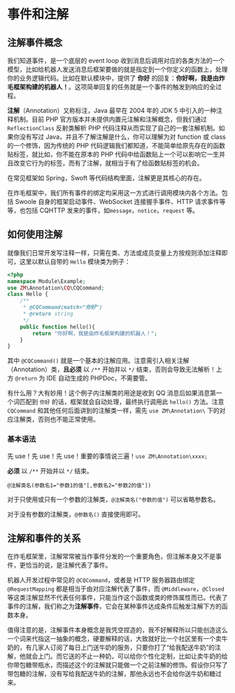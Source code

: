 # 事件和注解

## 注解事件概念

我们知道事件，是一个底层的 event loop 收到消息后调用对应的各类方法的一个模型，比如给机器人发送消息后框架要做的就是指定到一个你定义的函数上，处理你的业务逻辑代码。比如在默认模块中，提供了 **你好** 的回复：**你好啊，我是由炸毛框架构建的机器人！**。这项简单回复的任务就是一个事件的触发到响应的全过程。

**注解**（Annotation）又称标注，Java 最早在 2004 年的 JDK 5 中引入的一种注释机制。目前 PHP 官方版本并未提供内置元注解和注解概念，但我们通过 `ReflectionClass` 反射类解析 PHP 代码注释从而实现了自己的一套注解机制。如果你没有写过 Java，并且不了解注解是什么，你可以理解为对 function 或 class 的一个修饰，因为传统的 PHP 代码逻辑我们都知道，不能简单给原先存在的函数贴标签，就比如，你不能在原本的 PHP 代码中给函数贴上一个可以影响它一生并且改变它行为的标签，而有了注解，就相当于有了给函数贴标签的机会。

在常见框架如 Spring，Swoft 等代码结构里面，注解更是其核心的存在。

在炸毛框架中，我们所有事件的绑定均采用这一方式进行调用模块内各个方法。包括 Swoole 自身的框架启动事件、WebSocket 连接握手事件、HTTP 请求事件等等，也包括 CQHTTP 发来的事件，如`message`，`notice`，`request` 等。

## 如何使用注解

就像我们日常开发写注释一样，只需在类、方法或成员变量上方按规则添加注释即可，这里以默认自带的 `Hello` 模块类为例子：

```php
<?php
namespace Module\Example;
use ZM\Annotation\CQ\CQCommand;
class Hello {
    /**
     * @CQCommand(match="你好")
     * @return string
     */
    public function hello(){
        return "你好啊，我是由炸毛框架构建的机器人！";
    }
}
```

其中 `@CQCommand()` 就是一个基本的注解应用。注意需引入相关注解（Annotation）类，**且必须** 以 `/**` 开始并以 `*/` 结束，否则会导致无法解析！上方 `@return` 为 IDE 自动生成的 PHPDoc，不需要管。

有什么用？大有妙用！这个例子内注解类的用途是收到 QQ 消息后如果消息第一个词匹配到 `你好` 的话，框架就会自动处理，最终执行调用此 `hello()` 方法。注意 `CQCommand` 和其他任何后面讲到的注解类一样，需先 `use ZM\Annotation\` 下的对应注解类，否则也不能正常使用。

### 基本语法

先 use！先 use！先 use！重要的事情说三遍！`use ZM\Annotation\xxxx;`

**必须** 以 `/**` 开始并以 `*/` 结束。

```
@注解类名(参数名1="参数1的值"[,参数名2="参数2的值"])
```

对于只使用或只有一个参数的注解类，`@注解类名("参数的值")` 可以省略参数名。

对于没有参数的注解类，`@参数名()` 直接使用即可。

## 注解和事件的关系

在炸毛框架里，注解常常被当作事件分发的一个重要角色，但注解本身又不是事件，更恰当的说，是注解代表了事件。

机器人开发过程中常见的 `@CQCommand`，或者是 HTTP 服务器路由绑定 `@RequestMapping` 都是相当于由对应注解代表了事件，而 `@Middleware`，`@Closed` 等这类注解显然不代表任何事件，只能当作这个函数或类的修饰属性而已。代表了事件的注解，我们称之为**注解事件**，它会在某种事件达成条件后触发注解下方的函数本身。

值得注意的是，注解事件本身概念是我凭空捏造的，我不好解释所以只能创造这么一个词来代指这一抽象的概念，硬要解释的话，大致就好比一个社区里有一个卖牛奶的，有几家人订阅了每日上门送牛奶的服务，只要你打了“给我配送牛奶”的注解，他就会上门。而它送的不止一种奶，可以给你个性化定制，比如让卖牛奶的给你带包糖带瓶水，而描述这个的注解就只能做一个之前注解的修饰。假设你只写了带包糖的注解，没有写给我配送牛奶的注解，那他永远也不会给你送牛奶和糖过来。
